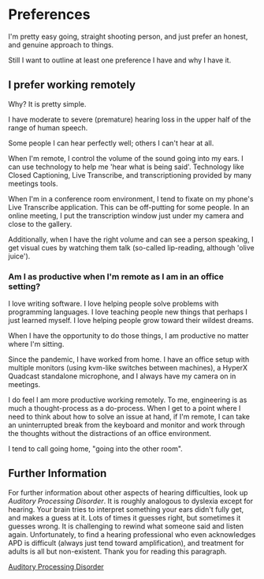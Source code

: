 # Preferences

I'm pretty easy going, straight shooting person, and just prefer an honest, and 
genuine approach to things.

Still I want to outline at least one preference I have and why I have it.

## I prefer working remotely

Why? It is pretty simple.

I have moderate to severe (premature) hearing loss in the upper half of the 
range of human speech.

Some people I can hear perfectly well; others I can't hear at all.

When I'm remote, I control the volume of the sound going into my ears. I can use
technology to help me 'hear what is being said'. Technology like Closed
Captioning, Live Transcribe, and transcriptioning provided by many meetings 
tools.

When I'm in a conference room environment, I tend to fixate on my phone's
Live Transcribe application. This can be off-putting for some people. In an 
online meeting, I put the transcription window just under my camera and close
to the gallery.

Additionally, when I have the right volume and can see a person speaking, I get 
visual cues by watching them talk (so-called lip-reading, although 'olive 
juice').

### Am I as productive when I'm remote as I am in an office setting?

I love writing software. I love helping people solve problems with programming
languages. I love teaching people new things that perhaps I just learned myself.
I love helping people grow toward their wildest dreams.

When I have the opportunity to do those things, I am productive no matter where
I'm sitting.

Since the pandemic, I have worked from home. I have an office setup with 
multiple monitors (using kvm-like switches between machines), a HyperX Quadcast 
standalone microphone, and I always have my camera on in meetings.

I do feel I am more productive working remotely. To me, engineering is as much
a thought-process as a do-process. When I get to a point where I need to think
about how to solve an issue at hand, if I'm remote, I can take an uninterrupted
break from the keyboard and monitor and work through the thoughts without 
the distractions of an office environment.

I tend to call going home, "going into the other room".

## Further Information

For further information about other aspects of hearing difficulties, look up
*Auditory Processing Disorder*. It is roughly analogous to dyslexia except for 
hearing. Your brain tries to interpret something your ears didn't fully get, and 
makes a guess at it. Lots of times it guesses right, but sometimes it guesses
wrong. It is challenging to rewind what someone said and listen again. 
Unfortunately, to find a hearing professional who even acknowledges APD is 
difficult (always just tend toward amplification), and treatment for adults is 
all but non-existent. Thank you for reading this paragraph.

[Auditory Processing Disorder](https://www.mayoclinic.org/diseases-conditions/auditory-processing-disorder/symptoms-causes/syc-20555261)
